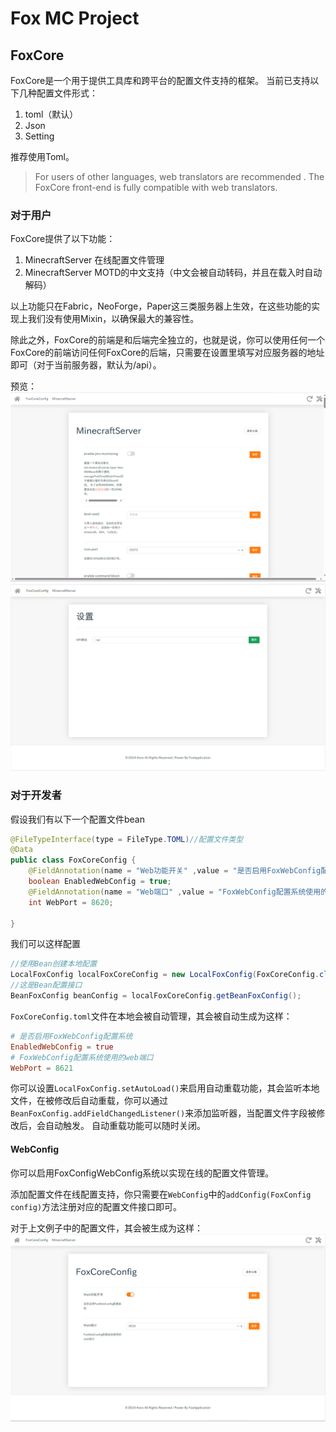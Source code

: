 # Fox MC Project

## FoxCore
FoxCore是一个用于提供工具库和跨平台的配置文件支持的框架。
当前已支持以下几种配置文件形式：
1. toml（默认）
2. Json
3. Setting  
  
推荐使用Toml。

> For users of other languages, web translators are recommended . The FoxCore front-end is fully compatible with web translators.

### 对于用户
FoxCore提供了以下功能：
1. MinecraftServer 在线配置文件管理
2. MinecraftServer MOTD的中文支持（中文会被自动转码，并且在载入时自动解码）

以上功能只在Fabric，NeoForge，Paper这三类服务器上生效，在这些功能的实现上我们没有使用Mixin，以确保最大的兼容性。

除此之外，FoxCore的前端是和后端完全独立的，也就是说，你可以使用任何一个FoxCore的前端访问任何FoxCore的后端，只需要在设置里填写对应服务器的地址即可（对于当前服务器，默认为/api）。

预览：
![MinecraftServerWebConfig.png](img/MinecraftServerWebConfig.png)
![FoxCoreWebConfigSetting.png](img/FoxCoreWebConfigSetting.png)

### 对于开发者
假设我们有以下一个配置文件bean
```java
@FileTypeInterface(type = FileType.TOML)//配置文件类型
@Data
public class FoxCoreConfig {
    @FieldAnnotation(name = "Web功能开关" ,value = "是否启用FoxWebConfig配置系统")//配置选项别名和注释
    boolean EnabledWebConfig = true;
    @FieldAnnotation(name = "Web端口" ,value = "FoxWebConfig配置系统使用的web端口")
    int WebPort = 8620;

}
```
我们可以这样配置
```java
//使用Bean创建本地配置
LocalFoxConfig localFoxCoreConfig = new LocalFoxConfig(FoxCoreConfig.class);
//这是Bean配置接口
BeanFoxConfig beanConfig = localFoxCoreConfig.getBeanFoxConfig();
```
`FoxCoreConfig.toml`文件在本地会被自动管理，其会被自动生成为这样：
```toml
# 是否启用FoxWebConfig配置系统
EnabledWebConfig = true
# FoxWebConfig配置系统使用的web端口
WebPort = 8621
```
你可以设置`LocalFoxConfig.setAutoLoad()`来启用自动重载功能，其会监听本地文件，在被修改后自动重载，你可以通过`BeanFoxConfig.addFieldChangedListener()`来添加监听器，当配置文件字段被修改后，会自动触发。
自动重载功能可以随时关闭。

#### WebConfig
你可以启用FoxConfigWebConfig系统以实现在线的配置文件管理。  

添加配置文件在线配置支持，你只需要在`WebConfig`中的`addConfig(FoxConfig config)`方法注册对应的配置文件接口即可。

对于上文例子中的配置文件，其会被生成为这样：
![FoxCoreConfigWebConfig.png](img/FoxCoreConfigWebConfig.png)
